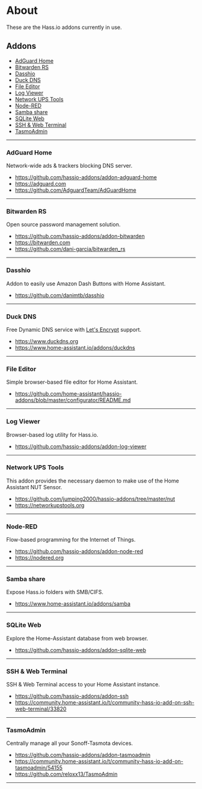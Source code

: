 # About

These are the Hass.io addons currently in use.

## Addons

* [AdGuard Home](#adguard-home)
* [Bitwarden RS](#bitwarden-rs)
* [Dasshio](#dasshio)
* [Duck DNS](#duck-dns)
* [File Editor](#file-editor)
* [Log Viewer](#log-viewer)
* [Network UPS Tools](#network-ups-tools)
* [Node-RED](#node-red)
* [Samba share](#samba-share)
* [SQLite Web](#sqlite-web)
* [SSH & Web Terminal](#ssh-web-terminal)
* [TasmoAdmin](#tasmoadmin)

***

### AdGuard Home

Network-wide ads & trackers blocking DNS server.

* <https://github.com/hassio-addons/addon-adguard-home>
* <https://adguard.com>
* <https://github.com/AdguardTeam/AdGuardHome>

***

### Bitwarden RS

Open source password management solution.

* <https://github.com/hassio-addons/addon-bitwarden>
* <https://bitwarden.com>
* <https://github.com/dani-garcia/bitwarden_rs>

***

### Dasshio

Addon to easily use Amazon Dash Buttons with Home Assistant.

* <https://github.com/danimtb/dasshio>

***

### Duck DNS

Free Dynamic DNS service with [Let's Encrypt](https://letsencrypt.org) support.

* <https://www.duckdns.org>
* <https://www.home-assistant.io/addons/duckdns>

***

### File Editor

Simple browser-based file editor for Home Assistant.

* <https://github.com/home-assistant/hassio-addons/blob/master/configurator/README.md>

***

### Log Viewer

Browser-based log utility for Hass.io.

* <https://github.com/hassio-addons/addon-log-viewer>

***

### Network UPS Tools

This addon provides the necessary daemon to make use of the Home Assistant NUT Sensor.

* <https://github.com/jumping2000/hassio-addons/tree/master/nut>
* <https://networkupstools.org>

***

### Node-RED

Flow-based programming for the Internet of Things.

* <https://github.com/hassio-addons/addon-node-red>
* <https://nodered.org>

***

### Samba share

Expose Hass.io folders with SMB/CIFS.

* <https://www.home-assistant.io/addons/samba>

***

### SQLite Web

Explore the Home-Assistant database from web browser.

* <https://github.com/hassio-addons/addon-sqlite-web>

***

### SSH & Web Terminal

SSH & Web Terminal access to your Home Assistant instance.

* <https://github.com/hassio-addons/addon-ssh>
* <https://community.home-assistant.io/t/community-hass-io-add-on-ssh-web-terminal/33820>

***

### TasmoAdmin

Centrally manage all your Sonoff-Tasmota devices.

* <https://github.com/hassio-addons/addon-tasmoadmin>
* <https://community.home-assistant.io/t/community-hass-io-add-on-tasmoadmin/54155>
* <https://github.com/reloxx13/TasmoAdmin>

***
